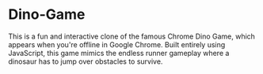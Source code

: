 # Dino-Game
This is a fun and interactive clone of the famous Chrome Dino Game, which appears when you're offline in Google Chrome. Built entirely using JavaScript, this game mimics the endless runner gameplay where a dinosaur has to jump over obstacles to survive.
